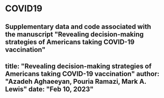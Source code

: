# COVID19
Supplementary data and code associated with the manuscript "Revealing decision-making strategies of Americans  taking COVID-19 vaccination"
---
title: "Revealing decision-making strategies of Americans taking COVID-19 vaccination"
author: "Azadeh Aghaeeyan, Pouria Ramazi, Mark A. Lewis"
date: "Feb 10, 2023"
---
